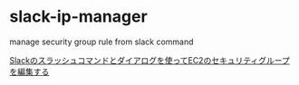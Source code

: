 # slack-ip-manager
manage security group rule from slack command 

[Slackのスラッシュコマンドとダイアログを使ってEC2のセキュリティグループを編集する](https://bluepixel.hatenablog.com/entry/2020/04/25/222858)

